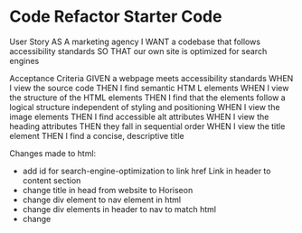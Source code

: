 # Code Refactor Starter Code
User Story
AS A marketing agency
I WANT a codebase that follows accessibility standards
SO THAT our own site is optimized for search engines

Acceptance Criteria
GIVEN a webpage meets accessibility standards
WHEN I view the source code
THEN I find semantic HTM L elements
WHEN I view the structure of the HTML elements
THEN I find that the elements follow a logical structure independent of styling and positioning
WHEN I view the image elements
THEN I find accessible alt attributes
WHEN I view the heading attributes
THEN they fall in sequential order
WHEN I view the title element
THEN I find a concise, descriptive title

Changes made to html:
- add id for search-engine-optimization to link href Link in header to content section
- change title in head from website to Horiseon
- change div element to nav element in html
- change div elements in header to nav to match html
- change 
